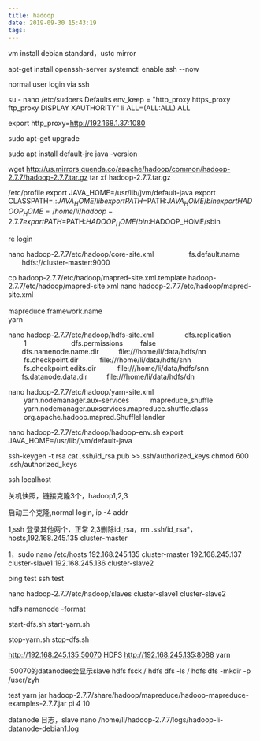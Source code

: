 ```yaml
---
title: hadoop
date: 2019-09-30 15:43:19
tags:
---
```


vm install debian standard，ustc mirror


apt-get install openssh-server
systemctl enable ssh --now

normal user login via ssh

su -
nano /etc/sudoers
Defaults        env_keep = "http_proxy https_proxy ftp_proxy DISPLAY XAUTHORITY"
li    ALL=(ALL:ALL) ALL

export http_proxy=http://192.168.1.37:1080

sudo apt-get upgrade

sudo apt install default-jre
java -version

wget http://us.mirrors.quenda.co/apache/hadoop/common/hadoop-2.7.7/hadoop-2.7.7.tar.gz
tar xf hadoop-2.7.7.tar.gz

/etc/profile
export JAVA_HOME=/usr/lib/jvm/default-java
export CLASSPATH=.:$JAVA_HOME/lib
export PATH=$PATH:$JAVA_HOME/bin
export HADOOP_HOME=/home/li/hadoop-2.7.7
export PATH=$PATH:$HADOOP_HOME/bin:$HADOOP_HOME/sbin

re login

nano hadoop-2.7.7/etc/hadoop/core-site.xml
<configuration>  
    <property>  
       <name>fs.default.name</name>  
       <value>hdfs://cluster-master:9000</value>  
   </property>
</configuration>

cp hadoop-2.7.7/etc/hadoop/mapred-site.xml.template hadoop-2.7.7/etc/hadoop/mapred-site.xml
nano hadoop-2.7.7/etc/hadoop/mapred-site.xml
<configuration>  
    <property>  
       <name>mapreduce.framework.name</name>  
       <value>yarn</value>  
   </property>
</configuration>

nano hadoop-2.7.7/etc/hadoop/hdfs-site.xml
<configuration>
    <property>  
        <name>dfs.replication</name>  
        <value>1</value>  
    </property>  
    <property>   
     <name>dfs.permissions</name>   
     <value>false</value>   
  </property>  
   <property>  
       <name>dfs.namenode.name.dir</name>  
       <value>file:///home/li/data/hdfs/nn</value>  
   </property>  
   <property>  
        <name>fs.checkpoint.dir</name>  
        <value>file:///home/li/data/hdfs/snn</value>  
    </property>  
    <property>  
        <name>fs.checkpoint.edits.dir</name>  
        <value>file:///home/li/data/hdfs/snn</value>  
    </property>  
       <property>  
       <name>fs.datanode.data.dir</name>  
       <value>file:///home/li/data/hdfs/dn</value>  
   </property>
</configuration>

nano hadoop-2.7.7/etc/hadoop/yarn-site.xml
<configuration>
    <property>  
        <name>yarn.nodemanager.aux-services</name>  
        <value>mapreduce_shuffle</value>  
   </property>  
   <property>  
        <name>yarn.nodemanager.auxservices.mapreduce.shuffle.class</name>    
        <value>org.apache.hadoop.mapred.ShuffleHandler</value>  
   </property>
</configuration>

nano hadoop-2.7.7/etc/hadoop/hadoop-env.sh
export JAVA_HOME=/usr/lib/jvm/default-java

ssh-keygen -t rsa
cat .ssh/id_rsa.pub >>.ssh/authorized_keys
chmod 600 .ssh/authorized_keys

ssh localhost

关机快照，链接克隆3个，hadoop1,2,3

启动三个克隆,normal login, ip -4 addr

1,ssh 登录其他两个，正常
2,3删除id_rsa，rm .ssh/id_rsa*，hosts,192.168.245.135 cluster-master

1，sudo nano /etc/hosts
192.168.245.135 cluster-master
192.168.245.137 cluster-slave1
192.168.245.136 cluster-slave2

ping test
ssh test

nano hadoop-2.7.7/etc/hadoop/slaves
cluster-slave1
cluster-slave2

hdfs namenode -format

start-dfs.sh
start-yarn.sh

stop-yarn.sh
stop-dfs.sh

http://192.168.245.135:50070  HDFS
http://192.168.245.135:8088   yarn

:50070的datanodes会显示slave
hdfs fsck /
hdfs dfs -ls /
hdfs dfs -mkdir -p /user/zyh

test
yarn jar hadoop-2.7.7/share/hadoop/mapreduce/hadoop-mapreduce-examples-2.7.7.jar pi 4 10


datanode 日志，slave
nano /home/li/hadoop-2.7.7/logs/hadoop-li-datanode-debian1.log